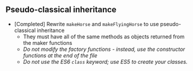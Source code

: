 ## Pseudo-classical inheritance
* [Completed] Rewrite `makeHorse` and `makeFlyingHorse` to use pseudo-classical inheritance
  * They must have all of the same methods as objects returned from the maker functions
  * _Do not modify the factory functions - instead, use the constructor functions at the end of the file_
  * _Do not use the ES6 `class` keyword; use ES5 to create your classes._
